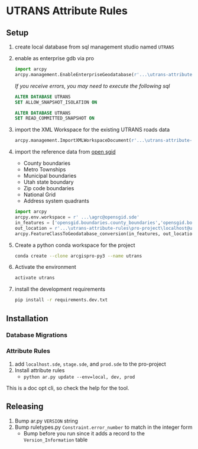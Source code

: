 # UTRANS Attribute Rules

## Setup

1. create local database from sql management studio named `UTRANS`
1. enable as enterprise gdb via pro

    ```py
    import arcpy
    arcpy.management.EnableEnterpriseGeodatabase(r'...\utrans-attribute-rules\pro-project\localhost@utrans.sde', r'C:\Program Files\ESRI\License10.6\sysgen\keycodes')
    ```

    _If you receive errors, you may need to execute the following sql_

    ```sql
    ALTER DATABASE UTRANS
    SET ALLOW_SNAPSHOT_ISOLATION ON

    ALTER DATABASE UTRANS
    SET READ_COMMITTED_SNAPSHOT ON
    ```

1. import the XML Workspace for the existing UTRANS roads data

    ```py
    arcpy.management.ImportXMLWorkspaceDocument(r'...\utrans-attribute-rules\pro-project\localhost@utrans.sde', r'...\utrans-attribute-rules\data\roads_edit.XML', 'DATA', None)
    ```

1. import the reference data from [open sgid](https://gis.utah.gov/sgid/open-sgid/)

    - County boundaries
    - Metro Townships
    - Municipal boundaries
    - Utah state boundary
    - Zip code boundaries
    - National Grid
    - Address system quadrants

    ```py
    import arcpy
    arcpy.env.workspace = r' ...\agrc@opensgid.sde'
    in_features = ['opensgid.boundaries.county_boundaries','opensgid.boundaries.metro_townships','opensgid.boundaries.municipal_boundaries','opensgid.boundaries.state_boundary','opensgid.boundaries.zip_code_areas','opensgid.indices.national_grid','opensgid.location.address_system_quadrants']
    out_location = r'...\utrans-attribute-rules\pro-project\localhost@utrans.sde'
    arcpy.FeatureClassToGeodatabase_conversion(in_features, out_location)
    ```

1. Create a python conda workspace for the project

    ```sh
    conda create --clone arcgispro-py3 --name utrans
    ```

1. Activate the environment

    ```sh
    activate utrans
    ```

1. install the development requirements

    ```sh
    pip install -r requirements.dev.txt
    ```

## Installation

### Database Migrations

### Attribute Rules

1. add `localhost.sde`, `stage.sde`, and `prod.sde` to the pro-project
1. Install attribute rules
   - `python ar.py update --env=local, dev, prod`

This is a doc opt cli, so check the help for the tool.

## Releasing

1. Bump ar.py `VERSION` string
1. Bump ruletypes.py `Constraint.error_number` to match in the integer form
   - Bump before you run since it adds a record to the `Version_Information` table
